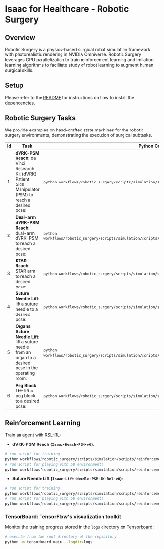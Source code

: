 # Isaac for Healthcare - Robotic Surgery


## Overview

Robotic Surgery is a physics-based surgical robot simulation framework with photorealistic rendering in NVIDIA Omniverse. Robotic Surgery leverages GPU parallelization to train reinforcement learning and imitation learning algorithms to facilitate study of robot learning to augment human surgical skills.


## Setup

Please refer to the [README](../../README.md#environment-setup) for instructions on how to install the dependencies.

## Robotic Surgery Tasks

We provide examples on hand-crafted state machines for the robotic surgery environments, demonstrating the execution of surgical subtasks.

| Id | Task                      | Python Command                                                                                              | Screenshot                                   |
|-------|------------------------------|-------------------------------------------------------------------------------------------------------------|----------------------------------------------|
| 1     | **dVRK-PSM Reach**: da Vinci Research Kit (dVRK) Patient Side Manipulator (PSM) to reach a desired pose: | `python workflows/robotic_surgery/scripts/simulation/scripts/environments/state_machine/reach_psm_sm.py` | ![](./images/dVRK-PSM.png)                    |
| 2     | **Dual-arm dVRK-PSM Reach**: dual-arm dVRK-PSM to reach a desired pose:                                | `python workflows/robotic_surgery/scripts/simulation/scripts/environments/state_machine/reach_dual_psm_sm.py` | ![alt text](./images/Dual-arm-dVRK-PSM.png)  |
| 3     | **STAR Reach**: STAR arm to reach a desired pose:                                                     | `python workflows/robotic_surgery/scripts/simulation/scripts/environments/state_machine/reach_star_sm.py` | ![alt text](./images/STAR-Reach.png)          |
| 4     | **Suture Needle Lift**: lift a suture needle to a desired pose:                                      | `python workflows/robotic_surgery/scripts/simulation/scripts/environments/state_machine/lift_needle_sm.py` | ![alt text](./images/Suture-Needle-Lift.png) |
| 5     | **Organs Suture Needle Lift**: lift a suture needle from an organ to a desired pose in the operating room: | `python workflows/robotic_surgery/scripts/simulation/scripts/environments/state_machine/lift_needle_organs_sm.py` | ![alt text](./images/Organs-Suture-Needle-Lift.png) |
| 6     | **Peg Block Lift**: lift a peg block to a desired pose:                                               | `python workflows/robotic_surgery/scripts/simulation/scripts/environments/state_machine/lift_block_sm.py` | ![alt text](./images/Peg-Block-Lift.png)      |
## Reinforcement Learning

Train an agent with [RSL-RL](https://github.com/leggedrobotics/rsl_rl):

- **dVRK-PSM Reach (`Isaac-Reach-PSM-v0`)**:
```bash
# run script for training
python workflows/robotic_surgery/scripts/simulation/scripts/reinforcement_learning/rsl_rl/train.py --task Isaac-Reach-PSM-v0 --headless
# run script for playing with 50 environments
python workflows/robotic_surgery/scripts/simulation/scripts/reinforcement_learning/rsl_rl/play.py --task Isaac-Reach-PSM-Play-v0
```

- **Suture Needle Lift (`Isaac-Lift-Needle-PSM-IK-Rel-v0`)**:

```bash
# run script for training
python workflows/robotic_surgery/scripts/simulation/scripts/reinforcement_learning/rsl_rl/train.py --task Isaac-Lift-Needle-PSM-IK-Rel-v0 --headless
# run script for playing with 50 environments
python workflows/robotic_surgery/scripts/simulation/scripts/reinforcement_learning/rsl_rl/play.py --task Isaac-Lift-Needle-PSM-IK-Rel-Play-v0
```

### TensorBoard: TensorFlow's visualization toolkit

Monitor the training progress stored in the `logs` directory on [Tensorboard](https://www.tensorflow.org/tensorboard):

```bash
# execute from the root directory of the repository
python -m tensorboard.main --logdir=logs
```
